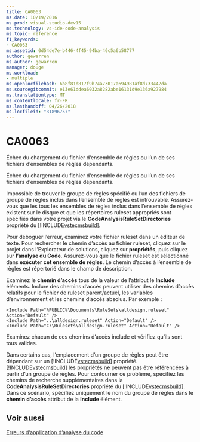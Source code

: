 ```yaml
---
title: CA0063
ms.date: 10/19/2016
ms.prod: visual-studio-dev15
ms.technology: vs-ide-code-analysis
ms.topic: reference
f1_keywords:
- CA0063
ms.assetid: 0d54de7e-b446-4f45-94ba-46c5a6b58777
author: gewarren
ms.author: gewarren
manager: douge
ms.workload:
- multiple
ms.openlocfilehash: 6b8f81d817f9b74a73017a694981af8d733442da
ms.sourcegitcommit: e13e61ddea6032a8282abe16131d9e136a927984
ms.translationtype: MT
ms.contentlocale: fr-FR
ms.lasthandoff: 04/26/2018
ms.locfileid: "31896757"
---
```

# <a name="ca0063"></a>CA0063
Échec du chargement du fichier d’ensemble de règles ou l’un de ses fichiers d’ensembles de règles dépendants.

 Échec du chargement du fichier d’ensemble de règles ou l’un de ses fichiers d’ensembles de règles dépendants.

 Impossible de trouver le groupe de règles spécifié ou l’un des fichiers de groupe de règles inclus dans l’ensemble de règles est introuvable. Assurez-vous que les tous les ensembles de règles inclus dans l’ensemble de règles existent sur le disque et que les répertoires ruleset appropriés sont spécifiés dans votre projet via le **CodeAnalysisRuleSetDirectories** propriété du [!INCLUDE[vstecmsbuild](../extensibility/internals/includes/vstecmsbuild_md.md)].

 Pour déboguer l’erreur, examinez votre fichier ruleset dans un éditeur de texte. Pour rechercher le chemin d’accès au fichier ruleset, cliquez sur le projet dans l’Explorateur de solutions, cliquez sur **propriétés**, puis cliquez sur **l’analyse du Code**. Assurez-vous que le fichier ruleset est sélectionné dans **exécuter cet ensemble de règles**. Le chemin d’accès à l’ensemble de règles est répertorié dans le champ de description.

 Examinez le **chemin d’accès** tous de la valeur de l’attribut le **Include** éléments. Inclure des chemins d’accès peuvent utiliser des chemins d’accès relatifs pour le fichier de ruleset parent/actuel, les variables d’environnement et les chemins d’accès absolus. Par exemple :

```
<Include Path="%PUBLIC%\Documents\RuleSets\alldesign.ruleset" Action="Default" />
<Include Path="..\alldesign.ruleset" Action="Default" />
<Include Path="C:\Rulesets\alldesign.ruleset" Action="Default" />
```

 Examinez chacun de ces chemins d’accès include et vérifiez qu’ils sont tous valides.

 Dans certains cas, l’emplacement d’un groupe de règles peut être dépendant sur un [!INCLUDE[vstecmsbuild](../extensibility/internals/includes/vstecmsbuild_md.md)] propriété. [!INCLUDE[vstecmsbuild](../extensibility/internals/includes/vstecmsbuild_md.md)] les propriétés ne peuvent pas être référencées à partir d’un groupe de règles. Pour contourner ce problème, spécifiez les chemins de recherche supplémentaires dans la **CodeAnalysisRuleSetDirectories** propriété du [!INCLUDE[vstecmsbuild](../extensibility/internals/includes/vstecmsbuild_md.md)]. Dans ce scénario, spécifiez uniquement le nom du groupe de règles dans le **chemin d’accès** attribut de la **Include** élément.

## <a name="see-also"></a>Voir aussi
 [Erreurs d’application d’analyse du code](../code-quality/code-analysis-application-errors.md)
